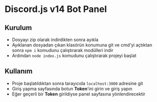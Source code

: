 # Discord.js v14 Bot Panel

## Kurulum
- Dosyayı zip olarak indirdikten sonra ayıkla
- Ayıklanan dosyadan çıkan klasörün konumuna git ve cmd'yi açtıktan sonra `npm i` komudunu çalıştırarak modülleri indir
- Ardından `node index.js` komudunu çalıştırarak projeyi başlat

## Kullanım
- Proje başlatıldıktan sonra tarayıcıda `localhost:3000` adresine git
- Giriş yapma sayfasında botun **Token**'ini girin ve giriş yapın
- Eğer geçerli bir **Token** girildiyse panel sayfasına yönlendirecektir